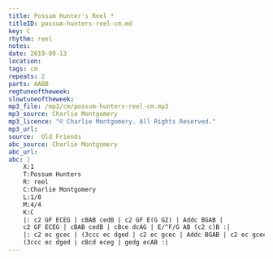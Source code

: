 ```yaml
---
title: Possum Hunter's Reel *
titleID: possum-hunters-reel-cm.md
key: C
rhythm: reel
notes:
date: 2019-09-13
location:
tags: cm
repeats: 2
parts: AABB
regtuneoftheweek:
slowtuneoftheweek:
mp3_file: /mp3/cm/possum-hunters-reel-cm.mp3
mp3_source: Charlie Montgomery
mp3_licence: "© Charlie Montgomery. All Rights Reserved."
mp3_url:
source:  Old Friends
abc_source: Charlie Montgomery
abc_url:
abc: |
    X:1
    T:Possum Hunters
    R: reel
    C:Charlie Montgomery
    L:1/8
    M:4/4
    K:C
    |: c2 GF ECEG | cBAB cedB | c2 GF E(G G2) | Addc BGAB |
    c2 GF ECEG | cBAB cedB | cBce dcAG | E/^F/G AB (c2 c)B :|
    |: c2 ec gcec | (3ccc ec dged | c2 ec gcec | Addc BGAB | c2 ec gcec |
    (3ccc ec dged | cBcd eceg | gedg ecAB :|
---
```


